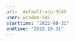 ```yaml
---
url: _default:scp-3545
user: wisdom-545
starttime: "2022-08-31"
endtime: "2022-10-31"
---
```

<reserve />